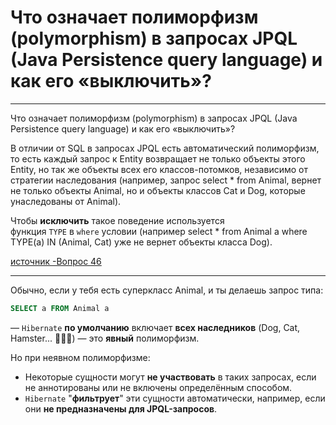 # Что означает полиморфизм (polymorphism) в запросах JPQL (Java Persistence query language) и как его «выключить»?

---
Что означает полиморфизм (polymorphism) в запросах JPQL (Java Persistence query language) и как его «выключить»?

В отличии от SQL в запросах JPQL есть автоматический полиморфизм, то есть каждый запрос к Entity возвращает не только объекты этого Entity, но так же объекты всех его классов-потомков, независимо от стратегии наследования (например, запрос select * from Animal, вернет не только объекты Animal, но и объекты классов Cat и Dog, которые унаследованы от Animal).

Чтобы **исключить** такое поведение используется функция `TYPE` в `where` условии (например select * from Animal a where TYPE(a) IN (Animal, Cat) уже не вернет объекты класса Dog).

[источник -Вопрос 46](https://habr.com/ru/articles/265061/)

---

Обычно, если у тебя есть суперкласс Animal, и ты делаешь запрос типа:

```sql
SELECT a FROM Animal a
```

— `Hibernate` **по умолчанию** включает **всех наследников** (Dog, Cat, Hamster... 🐶🐱🐹) — это **явный** полиморфизм.

Но при неявном полиморфизме:

- Некоторые сущности могут **не участвовать** в таких запросах, если не аннотированы или не включены определённым способом.
- `Hibernate` "**фильтрует**" эти сущности автоматически, например, если они **не предназначены для JPQL-запросов**.
